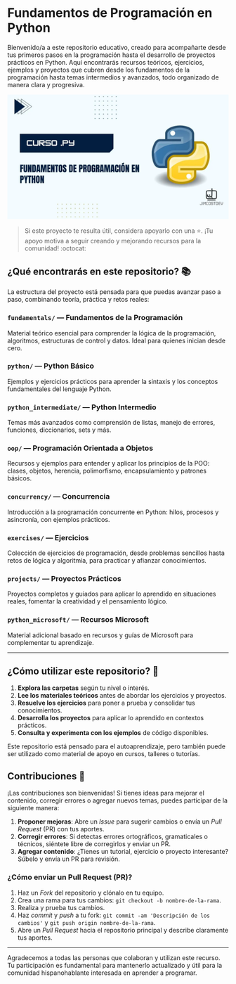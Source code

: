 # Fundamentos de Programación en Python 

Bienvenido/a a este repositorio educativo, creado para acompañarte desde tus primeros pasos en la programación hasta el desarrollo de proyectos prácticos en Python. Aquí encontrarás recursos teóricos, ejercicios, ejemplos y proyectos que cubren desde los fundamentos de la programación hasta temas intermedios y avanzados, todo organizado de manera clara y progresiva.

![python-bg](./imgs/curso-python.webp)

> Si este proyecto te resulta útil, considera apoyarlo con una ⭐. ¡Tu apoyo motiva a seguir creando y mejorando recursos para la comunidad! :octocat:

## ¿Qué encontrarás en este repositorio? 📚

La estructura del proyecto está pensada para que puedas avanzar paso a paso, combinando teoría, práctica y retos reales:

### `fundamentals/` — Fundamentos de la Programación
Material teórico esencial para comprender la lógica de la programación, algoritmos, estructuras de control y datos. Ideal para quienes inician desde cero.

### `python/` — Python Básico
Ejemplos y ejercicios prácticos para aprender la sintaxis y los conceptos fundamentales del lenguaje Python.

### `python_intermediate/` — Python Intermedio
Temas más avanzados como comprensión de listas, manejo de errores, funciones, diccionarios, sets y más.

### `oop/` — Programación Orientada a Objetos
Recursos y ejemplos para entender y aplicar los principios de la POO: clases, objetos, herencia, polimorfismo, encapsulamiento y patrones básicos.

### `concurrency/` — Concurrencia
Introducción a la programación concurrente en Python: hilos, procesos y asincronía, con ejemplos prácticos.

### `exercises/` — Ejercicios
Colección de ejercicios de programación, desde problemas sencillos hasta retos de lógica y algoritmia, para practicar y afianzar conocimientos.

### `projects/` — Proyectos Prácticos
Proyectos completos y guiados para aplicar lo aprendido en situaciones reales, fomentar la creatividad y el pensamiento lógico.

### `python_microsoft/` — Recursos Microsoft
Material adicional basado en recursos y guías de Microsoft para complementar tu aprendizaje.

---

## ¿Cómo utilizar este repositorio? 🚀

1. **Explora las carpetas** según tu nivel o interés.
2. **Lee los materiales teóricos** antes de abordar los ejercicios y proyectos.
3. **Resuelve los ejercicios** para poner a prueba y consolidar tus conocimientos.
4. **Desarrolla los proyectos** para aplicar lo aprendido en contextos prácticos.
5. **Consulta y experimenta con los ejemplos** de código disponibles.

Este repositorio está pensado para el autoaprendizaje, pero también puede ser utilizado como material de apoyo en cursos, talleres o tutorías.

## Contribuciones 🤝

¡Las contribuciones son bienvenidas! Si tienes ideas para mejorar el contenido, corregir errores o agregar nuevos temas, puedes participar de la siguiente manera:

1. **Proponer mejoras**: Abre un *Issue* para sugerir cambios o envía un *Pull Request* (PR) con tus aportes.
2. **Corregir errores**: Si detectas errores ortográficos, gramaticales o técnicos, siéntete libre de corregirlos y enviar un PR.
3. **Agregar contenido**: ¿Tienes un tutorial, ejercicio o proyecto interesante? Súbelo y envía un PR para revisión.

### ¿Cómo enviar un Pull Request (PR)?

1. Haz un *Fork* del repositorio y clónalo en tu equipo.
2. Crea una rama para tus cambios: `git checkout -b nombre-de-la-rama`.
3. Realiza y prueba tus cambios.
4. Haz *commit* y *push* a tu fork: `git commit -am 'Descripción de los cambios'` y `git push origin nombre-de-la-rama`.
5. Abre un *Pull Request* hacia el repositorio principal y describe claramente tus aportes.

---

Agradecemos a todas las personas que colaboran y utilizan este recurso. Tu participación es fundamental para mantenerlo actualizado y útil para la comunidad hispanohablante interesada en aprender a programar.





